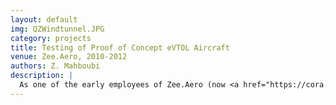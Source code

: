 ```yaml
---
layout: default
img: QZWindtunnel.JPG
category: projects
title: Testing of Proof of Concept eVTOL Aircraft
venue: Zee.Aero, 2010-2012
authors: Z. Mahboubi
description: |
  As one of the early employees of Zee.Aero (now <a href="https://cora.aero">cora.aero</a>), I participated in the design, construction, aerodynamic and stability analysis, control synthesis, and flight testing of the proof of concept for eVTOL vehicle. This included working on subscale models, both in free flight but also inside of a windtunnel.
---
```


